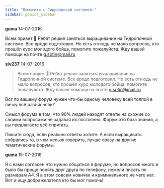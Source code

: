 ```yaml
---
title: "Помогите с Гидропонной системой."
sidebar: ponics_sidebar
---
```


**guma** 14-07-2016

Всем привет &#128075; Ребят решил заняться выращивание на Гидропонной системе. Все вроде подготовил. Но есть отнюдь не мало вопросов, кто прошёл курс молодого бойца, помогите пожалуйста. Жду вашей помощи на почте g.sotin@mail.ru 


**siv237** 14-07-2016

> Всем привет &#128075; Ребят решил заняться выращивание на Гидропонной системе. Все вроде подготовил. Но есть отнюдь не мало вопросов, кто прошёл курс молодого бойца, помогите пожалуйста. Жду вашей помощи на почте g.sotin@mail.ru

Вот по вашему форум нужен что-бы одному человеку всей толпой в личку всё разъясняли?

Смысл форума в том, что 90% людей находят ответы на схожие со своими вопросами не задавая их постоянно. Форум это база знаний, а вы предлагаете всё спрятать.

Пишите сюда, если реально ответы хотите. А если выращивать собрались то, о чем нельзя говорить, лучше сразу на другие тематические форумы.


**guma** 15-07-2016

Я с вами согласен что нужно общаться в форуме, но вопросов много и было бы проще понять друг друга по телефону, нежели писать по размерам А4. Я в этом совсем новичек и криминального не чего нет. Вот и ищу дображелателя кто бы мог помочь!


